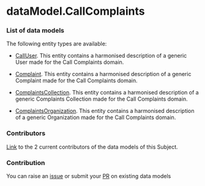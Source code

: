 # dataModel.CallComplaints

### List of data models

The following entity types are available:
- [CallUser](https://github.com/smart-data-models/dataModel.CallComplaints/blob/master/CallUser/README.md). This entity contains a harmonised description of a generic User made for the Call Complaints domain.

- [Complaint](https://github.com/smart-data-models/dataModel.CallComplaints/blob/master/Complaint/README.md). This entity contains a harmonised description of a generic Complaint made for the Call Complaints domain.

- [ComplaintsCollection](https://github.com/smart-data-models/dataModel.CallComplaints/blob/master/ComplaintsCollection/README.md). This entity contains a harmonised description of a generic Complaints Collection made for the Call Complaints domain.

- [ComplaintsOrganization](https://github.com/smart-data-models/dataModel.CallComplaints/blob/master/ComplaintsOrganization/README.md). This entity contains a harmonised description of a generic Organization made for the Call Complaints domain.



### Contributors
[Link](https://github.com/smart-data-models/dataModel.CallComplaints/blob/master/CONTRIBUTORS.yaml) to the 2 current contributors of the data models of this Subject.


### Contribution
You can raise an [issue](https://github.com/smart-data-models/dataModel.CallComplaints/issues) or submit your [PR](https://github.com/smart-data-models/dataModel.CallComplaints/pulls) on existing data models
